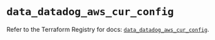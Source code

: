 # `data_datadog_aws_cur_config`

Refer to the Terraform Registry for docs: [`data_datadog_aws_cur_config`](https://registry.terraform.io/providers/datadog/datadog/3.77.0/docs/data-sources/aws_cur_config).
